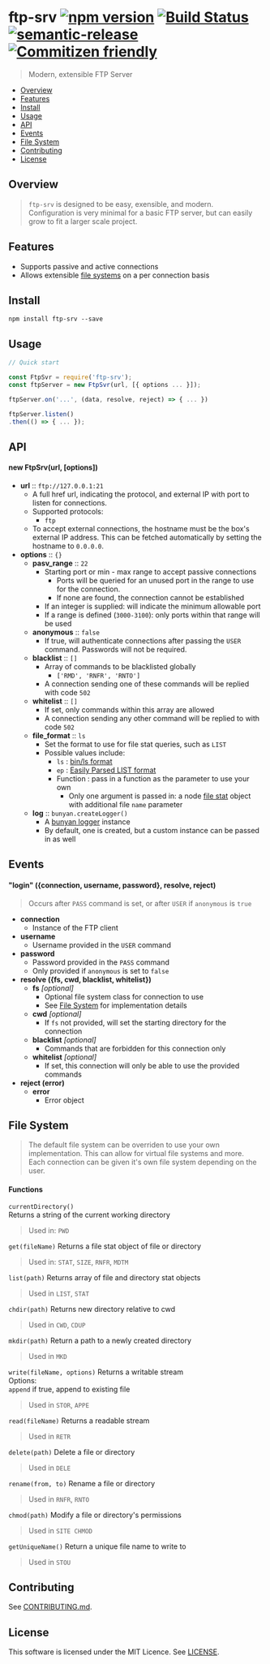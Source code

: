 # ftp-srv [![npm version](https://badge.fury.io/js/ftp-srv.svg)](https://badge.fury.io/js/ftp-srv) [![Build Status](https://travis-ci.org/stewarttylerr/ftp-srv.svg?branch=master)](https://travis-ci.org/stewarttylerr/ftp-srv)  [![semantic-release](https://img.shields.io/badge/%20%20%F0%9F%93%A6%F0%9F%9A%80-semantic--release-e10079.svg)](https://github.com/semantic-release/semantic-release) [![Commitizen friendly](https://img.shields.io/badge/commitizen-friendly-brightgreen.svg)](http://commitizen.github.io/cz-cli/)

<!--[RM_DESCRIPTION]-->
> Modern, extensible FTP Server

<!--[]-->

- [Overview](#overview)
- [Features](#features)
- [Install](#install)
- [Usage](#usage)
- [API](#api)
- [Events](#events)
- [File System](#file-system)
- [Contributing](#contributing)
- [License](#license)

## Overview
> `ftp-srv` is designed to be easy, exensible, and modern.  
> Configuration is very minimal for a basic FTP server,
but can easily grow to fit a larger scale project.

## Features
- Supports passive and active connections
- Allows extensible [file systems](#file-system) on a per connection basis

## Install
`npm install ftp-srv --save`  

## Usage

```js
// Quick start

const FtpSvr = require('ftp-srv');
const ftpServer = new FtpSvr(url, [{ options ... }]);

ftpServer.on('...', (data, resolve, reject) => { ... })

ftpServer.listen()
.then(() => { ... });
```

## API

#### new FtpSrv(url, [options])

- __url__ :: `ftp://127.0.0.1:21`
  - A full href url, indicating the protocol, and external IP with port to listen for connections.
  - Supported protocols:
    - `ftp`
  - To accept external connections, the hostname must be the box's external IP address. This can be fetched automatically by setting the hostname to `0.0.0.0`.
- __options__ :: `{}`
  - __pasv_range__ :: `22`
    - Starting port or min - max range to accept passive connections
      - Ports will be queried for an unused port in the range to use for the connection.
      - If none are found, the connection cannot be established
    - If an integer is supplied: will indicate the minimum allowable port
    - If a range is defined (`3000-3100`): only ports within that range will be used
  - __anonymous__ :: `false`
    - If true, will authenticate connections after passing the `USER` command. Passwords will not be required.
  - __blacklist__ :: `[]`
    - Array of commands to be blacklisted globally
      - `['RMD', 'RNFR', 'RNTO']`
    - A connection sending one of these commands will be replied with code `502`
  - __whitelist__ :: `[]`
    - If set, only commands within this array are allowed
    - A connection sending any other command will be replied to with code `502`
  - __file_format__ :: `ls`
    - Set the format to use for file stat queries, such as `LIST`
    - Possible values include:
      - `ls` : [bin/ls format](https://cr.yp.to/ftp/list/binls.html)  
      - `ep` : [Easily Parsed LIST format](https://cr.yp.to/ftp/list/eplf.html)  
      - Function : pass in a function as the parameter to use your own
        - Only one argument is passed in: a node [file stat](https://nodejs.org/api/fs.html#fs_class_fs_stats) object with additional file `name` parameter
  - __log__ :: `bunyan.createLogger()`
    - A [bunyan logger](https://github.com/trentm/node-bunyan) instance
    - By default, one is created, but a custom instance can be passed in as well

## Events

#### "login" ({connection, username, password}, resolve, reject)
> Occurs after `PASS` command is set, or after `USER` if `anonymous` is `true`

- __connection__
  - Instance of the FTP client
- __username__
  - Username provided in the `USER` command
- __password__
  - Password provided in the `PASS` command
  - Only provided if `anonymous` is set to `false`
- __resolve ({fs, cwd, blacklist, whitelist})__
  - __fs__ _[optional]_
    - Optional file system class for connection to use
    - See [File System](#file-system) for implementation details
  - __cwd__ _[optional]_
    - If `fs` not provided, will set the starting directory for the connection
  - __blacklist__ _[optional]_
    - Commands that are forbidden for this connection only
  - __whitelist__ _[optional]_
    - If set, this connection will only be able to use the provided commands
- __reject (error)__
  - __error__
    - Error object

## File System
> The default file system can be overriden to use your own implementation. This can allow for virtual file systems and more.  
> Each connection can be given it's own file system depending on the user.

#### Functions
`currentDirectory()`  
Returns a string of the current working directory

> Used in: `PWD`

`get(fileName)`
Returns a file stat object of file or directory

> Used in: `STAT`, `SIZE`, `RNFR`, `MDTM`

`list(path)`
Returns array of file and directory stat objects

> Used in `LIST`, `STAT`

`chdir(path)`
Returns new directory relative to cwd

> Used in `CWD`, `CDUP`

`mkdir(path)`
Return a path to a newly created directory

> Used in `MKD`

`write(fileName, options)`
Returns a writable stream   
Options:  
`append` if true, append to existing file

> Used in `STOR`, `APPE`

`read(fileName)`
Returns a readable stream

> Used in `RETR`

`delete(path)`
Delete a file or directory

> Used in `DELE`

`rename(from, to)`
Rename a file or directory

> Used in `RNFR`, `RNTO`

`chmod(path)`
Modify a file or directory's permissions

> Used in `SITE CHMOD`

`getUniqueName()`
Return a unique file name to write to

> Used in `STOU`

<!--[RM_CONTRIBUTING]-->
## Contributing

See [CONTRIBUTING.md](CONTRIBUTING.md).


<!--[]-->

<!--[RM_LICENSE]-->
## License

This software is licensed under the MIT Licence. See [LICENSE](LICENSE).

<!--[]-->

